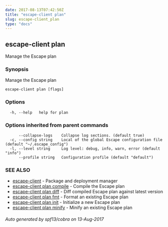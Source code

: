 ```yaml
---
date: 2017-08-13T07:42:50Z
title: "escape-client plan"
slug: escape-client_plan
type: "docs"
---
```

## escape-client plan

Manage the Escape plan

### Synopsis


Manage the Escape plan

```
escape-client plan [flags]
```

### Options

```
  -h, --help   help for plan
```

### Options inherited from parent commands

```
      --collapse-logs    Collapse log sections. (default true)
  -c, --config string    Local of the global Escape configuration file (default "~/.escape_config")
  -l, --level string     Log level: debug, info, warn, error (default "info")
      --profile string   Configuration profile (default "default")
```

### SEE ALSO
* [escape-client](../escape-client/)	 - Package and deployment manager
* [escape-client plan compile](../escape-client_plan_compile/)	 - Compile the Escape plan
* [escape-client plan diff](../escape-client_plan_diff/)	 - Diff compiled Escape plan against latest version
* [escape-client plan fmt](../escape-client_plan_fmt/)	 - Format an existing Escape plan
* [escape-client plan init](../escape-client_plan_init/)	 - Initialize a new Escape plan
* [escape-client plan minify](../escape-client_plan_minify/)	 - Minify an existing Escape plan

###### Auto generated by spf13/cobra on 13-Aug-2017
